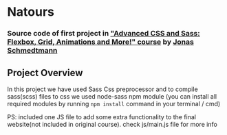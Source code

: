 # Natours 
### Source code of first project in ["Advanced CSS and Sass: Flexbox, Grid, Animations and More!" course](https://www.udemy.com/course/advanced-css-and-sass) by [Jonas Schmedtmann](https://www.udemy.com/user/jonasschmedtmann) 

## Project Overview 
In this project we have used Sass Css preprocessor and to compile sass(scss) files to css we used node-sass npm module
(you can install all required modules by running `npm install` command in your terminal / cmd)

PS: included one JS file to add some extra functionality to the final website(not included in original course). check js/main.js file for more info